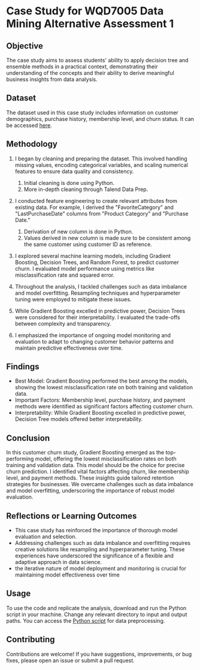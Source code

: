 # Case Study for WQD7005 Data Mining Alternative Assessment 1

## Objective

The case study aims to assess students' ability to apply decision tree and ensemble
methods in a practical context, demonstrating their understanding of the concepts and
their ability to derive meaningful business insights from data analysis.

## Dataset

The dataset used in this case study includes information on customer demographics, purchase history, membership level, and churn status. It can be accessed [here](ecommerce_customer_data_large.csv).

## Methodology

1. I began by cleaning and preparing the dataset. This involved handling missing values, encoding categorical variables, and scaling numerical features to ensure data quality and consistency.
    1. Initial cleaning is done using Python.
    2. More in-depth cleaning through Talend Data Prep.

2. I conducted feature engineering to create relevant attributes from existing data. For example, I derived the "FavoriteCategory" and "LastPurchaseDate" columns from "Product Category" and "Purchase Date."
   1. Derivation of new column is done in Python.
   2. Values derived in new column is made sure to be consistent among the same customer using customer ID as reference.

3. I explored several machine learning models, including Gradient Boosting, Decision Trees, and Random Forest, to predict customer churn. I evaluated model performance using metrics like misclassification rate and squared error.

4. Throughout the analysis, I tackled challenges such as data imbalance and model overfitting. Resampling techniques and hyperparameter tuning were employed to mitigate these issues.

5. While Gradient Boosting excelled in predictive power, Decision Trees were considered for their interpretability. I evaluated the trade-offs between complexity and transparency.

6. I emphasized the importance of ongoing model monitoring and evaluation to adapt to changing customer behavior patterns and maintain predictive effectiveness over time.

## Findings

- Best Model: Gradient Boosting performed the best among the models, showing the lowest misclassification rate on both training and validation data.
- Important Factors: Membership level, purchase history, and payment methods were identified as significant factors affecting customer churn.
- Interpretability: While Gradient Boosting excelled in predictive power, Decision Tree models offered better interpretability.

## Conclusion

In this customer churn study, Gradient Boosting emerged as the top-performing model, offering the lowest misclassification rates on both training and validation data. This model should be the choice for precise churn prediction. I identified vital factors affecting churn, like membership level, and payment methods. These insights guide tailored retention strategies for businesses. We overcame challenges such as data imbalance and model overfitting, underscoring the importance of robust model evaluation.

## Reflections or Learning Outcomes

- This case study has reinforced the importance of thorough model evaluation and selection. 
- Addressing challenges such as data imbalance and overfitting requires creative solutions like resampling and hyperparameter tuning. These experiences have underscored the significance of a flexible and adaptive approach in data science.
- the iterative nature of model deployment and monitoring is crucial for maintaining model effectiveness over time

## Usage

To use the code and replicate the analysis, download and run the Python script in your machine. Change any relevant directory to input and output paths. You can access the [Python script](data_derivation.py) for data preprocessing.

## Contributing

Contributions are welcome! If you have suggestions, improvements, or bug fixes, please open an issue or submit a pull request.
